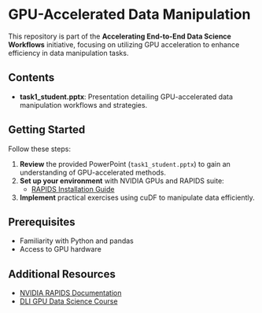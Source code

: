 # GPU-Accelerated Data Manipulation

This repository is part of the **Accelerating End-to-End Data Science Workflows** initiative, focusing on utilizing GPU acceleration to enhance efficiency in data manipulation tasks. 

## Contents

- **task1_student.pptx**: Presentation detailing GPU-accelerated data manipulation workflows and strategies.

## Getting Started

Follow these steps:

1. **Review** the provided PowerPoint (`task1_student.pptx`) to gain an understanding of GPU-accelerated methods.
2. **Set up your environment** with NVIDIA GPUs and RAPIDS suite:
   - [RAPIDS Installation Guide](https://rapids.ai/start.html)
3. **Implement** practical exercises using cuDF to manipulate data efficiently.

## Prerequisites

- Familiarity with Python and pandas
- Access to GPU hardware

## Additional Resources

- [NVIDIA RAPIDS Documentation](https://docs.rapids.ai/)
- [DLI GPU Data Science Course](https://courses.nvidia.com/courses/course-v1:DLI+S-DS-01+V1/)

